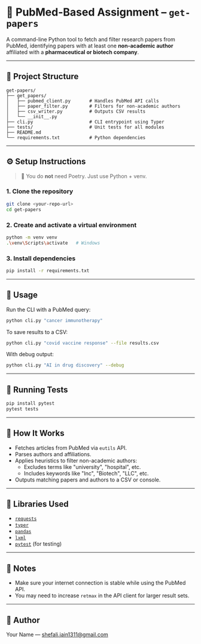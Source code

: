 # 🧬 PubMed-Based Assignment – `get-papers`

A command-line Python tool to fetch and filter research papers from PubMed, identifying papers with at least one **non-academic author** affiliated with a **pharmaceutical or biotech company**.

---

## 📂 Project Structure

```
get-papers/
├── get_papers/
│   ├── pubmed_client.py       # Handles PubMed API calls
│   ├── paper_filter.py        # Filters for non-academic authors
│   ├── csv_writer.py          # Outputs CSV results
│   └── __init__.py
├── cli.py                     # CLI entrypoint using Typer
├── tests/                     # Unit tests for all modules
├── README.md
└── requirements.txt           # Python dependencies
```

---

## ⚙️ Setup Instructions

> 📌 You do **not** need Poetry. Just use Python + venv.

### 1. Clone the repository

```bash
git clone <your-repo-url>
cd get-papers
```

### 2. Create and activate a virtual environment

```bash
python -m venv venv
.\venv\Scripts\activate   # Windows
```

### 3. Install dependencies

```bash
pip install -r requirements.txt
```

---

## 🚀 Usage

Run the CLI with a PubMed query:

```bash
python cli.py "cancer immunotherapy"
```

To save results to a CSV:

```bash
python cli.py "covid vaccine response" --file results.csv
```

With debug output:

```bash
python cli.py "AI in drug discovery" --debug
```

---

## 🧪 Running Tests

```bash
pip install pytest
pytest tests
```

---

## 🧠 How It Works

- Fetches articles from PubMed via `eutils` API.
- Parses authors and affiliations.
- Applies heuristics to filter non-academic authors:
  - Excludes terms like "university", "hospital", etc.
  - Includes keywords like "Inc", "Biotech", "LLC", etc.
- Outputs matching papers and authors to a CSV or console.

---

## 🧰 Libraries Used

- [`requests`](https://docs.python-requests.org/)
- [`typer`](https://typer.tiangolo.com/)
- [`pandas`](https://pandas.pydata.org/)
- [`lxml`](https://lxml.de/)
- [`pytest`](https://docs.pytest.org/) (for testing)

---

## 📌 Notes

- Make sure your internet connection is stable while using the PubMed API.
- You may need to increase `retmax` in the API client for larger result sets.

---

## 📧 Author

Your Name — [shefali.jain1311@gmail.com](mailto:shefali.jain1311@gmail.com)